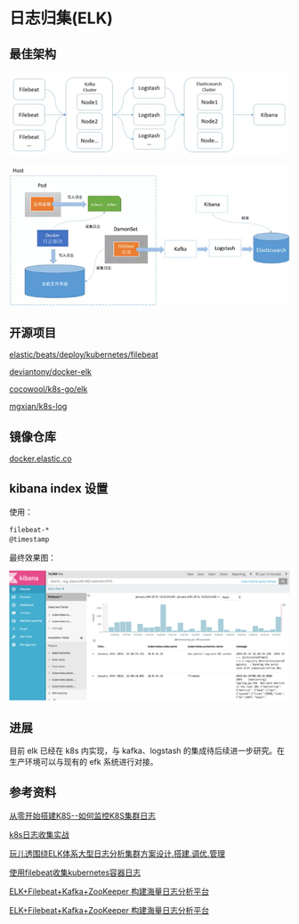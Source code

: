 # 日志归集(ELK)

## 最佳架构

![efk-architecture.webp](/images/efk-architecture.webp)

![efk-architecture2.webp](/images/efk-architecture2.webp)

## 开源项目

[elastic/beats/deploy/kubernetes/filebeat](https://github.com/elastic/beats/tree/master/deploy/kubernetes/filebeat)

[deviantony/docker-elk](https://github.com/deviantony/docker-elk)

[cocowool/k8s-go/elk](https://github.com/cocowool/k8s-go/tree/master/elk)

[mgxian/k8s-log](https://github.com/mgxian/k8s-log)

## 镜像仓库

[docker.elastic.co](https://www.docker.elastic.co/)

## kibana index 设置

使用：

```sh
filebeat-*
@timestamp
```

最终效果图：

![efk-kibana.png](/images/efk-kibana.png)

## 进展

目前 elk 已经在 k8s 内实现，与 kafka、logstash 的集成待后续进一步研究。在生产环境可以与现有的 efk 系统进行对接。

## 参考资料

[从零开始搭建K8S--如何监控K8S集群日志](https://blog.csdn.net/java_zyq/article/details/82179175)

[k8s日志收集实战](https://juejin.im/post/5b6eaef96fb9a04fa25a0d37)

[玩儿透围绕ELK体系大型日志分析集群方案设计.搭建.调优.管理](http://www.net-add.com/a/zidonghuayunwei/rizhifenxi/2017/0406/16.html)

[使用filebeat收集kubernetes容器日志](https://www.itread01.com/content/1542091509.html)

[ELK+Filebeat+Kafka+ZooKeeper 构建海量日志分析平台](https://www.cnblogs.com/saneri/p/8822116.html)

[ELK+Filebeat+Kafka+ZooKeeper 构建海量日志分析平台](http://blog.51cto.com/wangqh/2090276)

